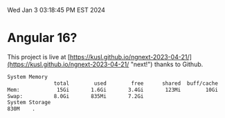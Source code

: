 Wed Jan  3 03:18:45 PM EST 2024

# Angular 16?


This project is live at [https://kusl.github.io/ngnext-2023-04-21/](https://kusl.github.io/ngnext-2023-04-21/ "next!") thanks to Github.

```bash
System Memory
               total        used        free      shared  buff/cache   available
Mem:            15Gi       1.6Gi       3.4Gi       123Mi        10Gi        13Gi
Swap:          8.0Gi       835Mi       7.2Gi
System Storage
830M	.

